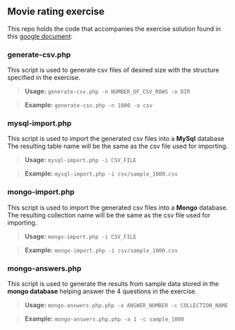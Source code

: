 ## Movie rating exercise

This repo holds the code that accompanies the exercise solution 
found in this [google document](https://docs.google.com/document/d/1YCfQoDRuZINT1H8cbPVfFLQDSjQGF-tx_p4X1zkeeuc):


### generate-csv.php

This script is used to generate csv files of desired size with the structure specified in the exercise.

> **Usage:**   `generate-csv.php -n NUMBER_OF_CSV_ROWS -o DIR`

> **Example:** `generate-csv.php -n 1000 -o csv`


### mysql-import.php

This script is used to import the generated csv files into a **MySql** database
 The resulting table name will be the same as the csv file used for importing.
 
> **Usage:**   `mysql-import.php -i CSV_FILE`

> **Example:** `mysql-import.php -i csv/sample_1000.csv`


### mongo-import.php

This script is used to import the generated csv files into a **Mongo** database.
The resulting collection name will be the same as the csv file used for importing.

> **Usage:**   `mongo-import.php -i CSV_FILE`

> **Example:** `mongo-import.php -i csv/sample_1000.csv`


### mongo-answers.php

This script is used to generate the results from sample data stored in the **mongo database** helping answer the 4 questions in the exercise.

> **Usage:**   `mongo-answers.php.php -a ANSWER_NUMBER -c COLLECTION_NAME`

> **Example:** `mongo-answers.php.php -a 1 -c sample_1000`
